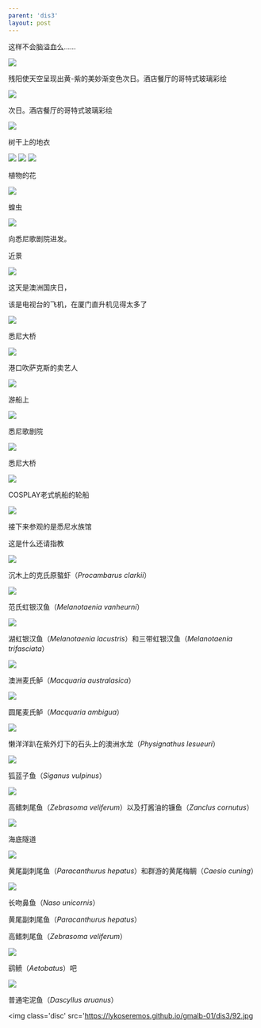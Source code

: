 ```yaml
---
parent: 'dis3'
layout: post
---
```

这样不会脑溢血么……

<img class='disc' src='https://lykoseremos.github.io/gmalb-01/dis3/61.jpg'>

残阳使天空呈现出黄-紫的美妙渐变色次日。酒店餐厅的哥特式玻璃彩绘

<img class='disc' src='https://lykoseremos.github.io/gmalb-01/dis3/62.jpg'>

次日。酒店餐厅的哥特式玻璃彩绘

<img class='disc' src='https://lykoseremos.github.io/gmalb-01/dis3/63.jpg'>

树干上的地衣

<img class='disc' src='https://lykoseremos.github.io/gmalb-01/dis3/64.jpg'>

<img class='disc' src='https://lykoseremos.github.io/gmalb-01/dis3/65.jpg'>

<img class='disc' src='https://lykoseremos.github.io/gmalb-01/dis3/66.jpg'>

植物的花

<img class='disc' src='https://lykoseremos.github.io/gmalb-01/dis3/67.jpg'>

蝗虫

<img class='disc' src='https://lykoseremos.github.io/gmalb-01/dis3/68.jpg'>

向悉尼歌剧院进发。


近景

<img class='disc' src='https://lykoseremos.github.io/gmalb-01/dis3/71.jpg'>

这天是澳洲国庆日，


该是电视台的飞机，在厦门直升机见得太多了

<img class='disc' src='https://lykoseremos.github.io/gmalb-01/dis3/72.jpg'>

悉尼大桥

<img class='disc' src='https://lykoseremos.github.io/gmalb-01/dis3/73.jpg'>

港口吹萨克斯的卖艺人

<img class='disc' src='https://lykoseremos.github.io/gmalb-01/dis3/74.jpg'>

游船上

<img class='disc' src='https://lykoseremos.github.io/gmalb-01/dis3/75.jpg'>

悉尼歌剧院

<img class='disc' src='https://lykoseremos.github.io/gmalb-01/dis3/76.jpg'>

悉尼大桥

<img class='disc' src='https://lykoseremos.github.io/gmalb-01/dis3/77.jpg'>

COSPLAY老式帆船的轮船

<img class='disc' src='https://lykoseremos.github.io/gmalb-01/dis3/78.jpg'>

接下来参观的是悉尼水族馆


这是什么还请指教

<img class='disc' src='https://lykoseremos.github.io/gmalb-01/dis3/79.jpg'>

沉木上的克氏原螯虾（<i>Procambarus clarkii</i>）

<img class='disc' src='https://lykoseremos.github.io/gmalb-01/dis3/80.jpg'>

范氏虹银汉鱼（<i>Melanotaenia vanheurni</i>）

<img class='disc' src='https://lykoseremos.github.io/gmalb-01/dis3/81.jpg'>

湖虹银汉鱼（<i>Melanotaenia lacustris</i>）和三带虹银汉鱼（<i>Melanotaenia trifasciata</i>）

<img class='disc' src='https://lykoseremos.github.io/gmalb-01/dis3/82.jpg'>

澳洲麦氏鲈（<i>Macquaria australasica</i>）

<img class='disc' src='https://lykoseremos.github.io/gmalb-01/dis3/83.jpg'>

圆尾麦氏鲈（<i>Macquaria ambigua</i>）

<img class='disc' src='https://lykoseremos.github.io/gmalb-01/dis3/84.jpg'>

懒洋洋趴在紫外灯下的石头上的澳洲水龙（<i>Physignathus lesueuri</i>）

<img class='disc' src='https://lykoseremos.github.io/gmalb-01/dis3/85.jpg'>

狐蓝子鱼（<i>Siganus vulpinus</i>）

<img class='disc' src='https://lykoseremos.github.io/gmalb-01/dis3/86.jpg'>

高鳍刺尾鱼（<i>Zebrasoma veliferum</i>）以及打酱油的镰鱼（<i>Zanclus cornutus</i>）

<img class='disc' src='https://lykoseremos.github.io/gmalb-01/dis3/87.jpg'>

海底隧道

<img class='disc' src='https://lykoseremos.github.io/gmalb-01/dis3/88.jpg'>

黄尾副刺尾鱼（<i>Paracanthurus hepatus</i>）和群游的黄尾梅鲷（<i>Caesio cuning</i>）

<img class='disc' src='https://lykoseremos.github.io/gmalb-01/dis3/89.jpg'>

长吻鼻鱼（<i>Naso unicornis</i>）


黄尾副刺尾鱼（<i>Paracanthurus hepatus</i>）


高鳍刺尾鱼（<i>Zebrasoma veliferum</i>）

<img class='disc' src='https://lykoseremos.github.io/gmalb-01/dis3/90.jpg'>

鹞鲼（<i>Aetobatus</i>）吧

<img class='disc' src='https://lykoseremos.github.io/gmalb-01/dis3/91.jpg'>

普通宅泥鱼（<i>Dascyllus aruanus</i>）

<img class='disc' src='https://lykoseremos.github.io/gmalb-01/dis3/92.jpg
